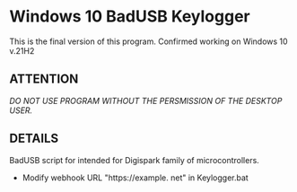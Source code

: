 # Windows 10 BadUSB Keylogger
This is the final version of this program. Confirmed working on Windows 10 v.21H2
## ATTENTION
*DO NOT USE PROGRAM WITHOUT THE PERSMISSION OF THE DESKTOP USER.*
## DETAILS
BadUSB script for intended for Digispark family of microcontrollers.
- Modify webhook URL "https://example. net" in Keylogger.bat
